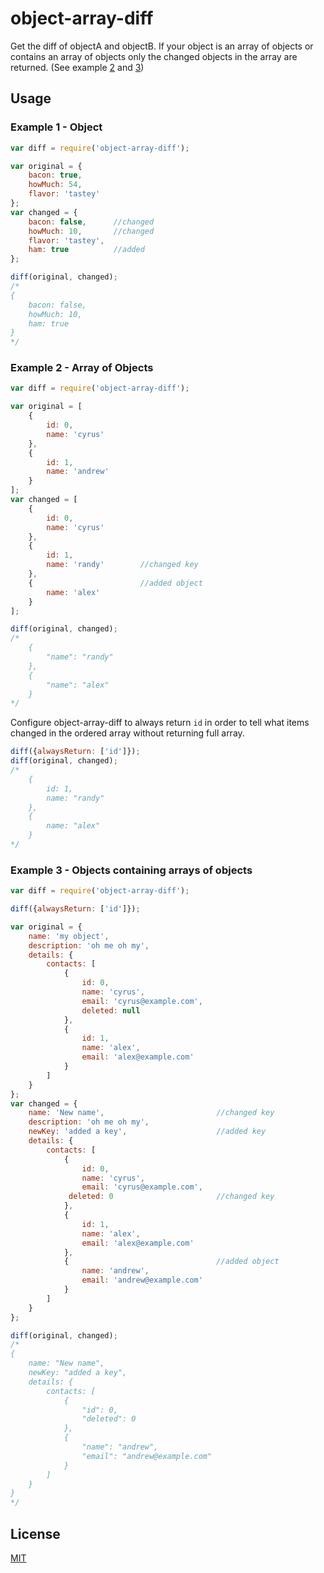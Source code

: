 # object-array-diff

Get the diff of objectA and objectB. If your object is an array of objects or contains an array of objects only the changed objects in the array are returned. (See example [2](#example-2---array-of-objects) and [3](#example-3---objects-containing-arrays-of-objects))

## Usage

### Example 1 - Object
```js
var diff = require('object-array-diff');

var original = {
    bacon: true,
    howMuch: 54,
    flavor: 'tastey'
};
var changed = {
    bacon: false,      //changed
    howMuch: 10,       //changed
    flavor: 'tastey',
    ham: true          //added
};

diff(original, changed);
/*
{
	bacon: false,
	howMuch: 10,
	ham: true
}
*/

```
### Example 2 - Array of Objects
```js
var diff = require('object-array-diff');

var original = [
	{
		id: 0,
		name: 'cyrus'
	},
	{
		id: 1,
		name: 'andrew'
	}
];
var changed = [
	{
		id: 0,
		name: 'cyrus'
	},
	{
		id: 1,
		name: 'randy'        //changed key
	},
	{                        //added object
		name: 'alex'
	}
];

diff(original, changed);
/*
    {
        "name": "randy"
    },
    {
        "name": "alex"
    }
*/
```
Configure object-array-diff to always return `id` in order to tell what items changed in the ordered array without returning full array.
	 
```js
diff({alwaysReturn: ['id']}); 
diff(original, changed);
/*
    {
        id: 1,
        name: "randy"
    },
    {
        name: "alex"
    }
*/

```
### Example 3 - Objects containing arrays of objects
```js
var diff = require('object-array-diff');

diff({alwaysReturn: ['id']});

var original = {
    name: 'my object',
    description: 'oh me oh my',
    details: {
        contacts: [
        	{
        		id: 0,
        		name: 'cyrus',
        		email: 'cyrus@example.com',
                deleted: null
        	},
        	{
        		id: 1,
        		name: 'alex',
        		email: 'alex@example.com'
        	}
        ]
    }
};
var changed = {
    name: 'New name',                         //changed key
    description: 'oh me oh my',
    newKey: 'added a key',                    //added key
    details: {
        contacts: [
        	{
        		id: 0,
        		name: 'cyrus',
        		email: 'cyrus@example.com',
             deleted: 0                       //changed key
        	},
        	{
        		id: 1,
        		name: 'alex',
        		email: 'alex@example.com'
        	},
        	{                                 //added object
        		name: 'andrew',
        		email: 'andrew@example.com'
        	}
        ]
    }
};

diff(original, changed);
/*
{
    name: "New name",
    newKey: "added a key",
    details: {
        contacts: [
            {
                "id": 0,
                "deleted": 0
            },
            {
                "name": "andrew",
                "email": "andrew@example.com"
            }
        ]
    }
}
*/
```

## License

[MIT](http://opensource.org/licenses/MIT)
